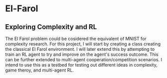 # El-Farol

## Exploring Complexity and RL
The El Farol problem could be cosidered the equivalent of MNIST for complexity research. For this project, I will start by creating a class creating the classical El Farol environment. I will later extend this by attempting to train an RL agent to try and improve on the agent's success outcome. This can be further extended to multi-agent cooperation/competition scenarios. I intend to use this as a testbed for testing out different ideas in complexity, game theroy, and multi-agent RL.
